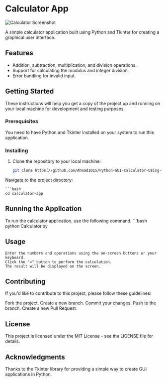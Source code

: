 # Calculator App

![Calculator Screenshot]("Screenshot.png")

A simple calculator application built using Python and Tkinter for creating a graphical user interface.

## Features

- Addition, subtraction, multiplication, and division operations.
- Support for calculating the modulus and integer division.
- Error handling for invalid input.

## Getting Started

These instructions will help you get a copy of the project up and running on your local machine for development and testing purposes.

### Prerequisites

You need to have Python and Tkinter installed on your system to run this application.

### Installing

1. Clone the repository to your local machine:

   ```bash
   git clone https://github.com/Ahmad1015/Python-GUI-Calculator-Using-Tkinter.git

Navigate to the project directory:

    ```bash
    cd calculator-app
   
## Running the Application
To run the calculator application, use the following command:
    ```bash
    python Calculator.py

## Usage
    Enter the numbers and operations using the on-screen buttons or your keyboard.
    Click the "=" button to perform the calculation.
    The result will be displayed on the screen.

## Contributing
If you'd like to contribute to this project, please follow these guidelines:

Fork the project.
Create a new branch. 
Commit your changes. 
Push to the branch.
Create a new Pull Request.
## License
This project is licensed under the MIT License - see the LICENSE file for details.

## Acknowledgments
Thanks to the Tkinter library for providing a simple way to create GUI applications in Python.